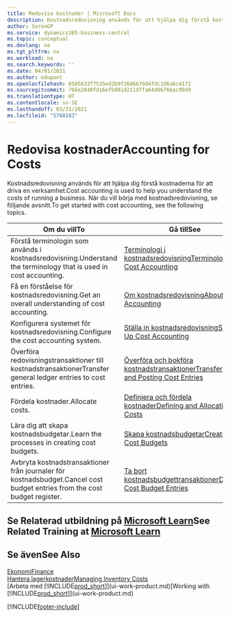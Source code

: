 ```yaml
---
title: Redovisa kostnader | Microsoft Docs
description: Kostnadsredovisning används för att hjälpa dig förstå kostnaderna för att driva en verksamhet. När du vill börja med kostnadsredovisning, se följande avsnitt.
author: SorenGP
ms.service: dynamics365-business-central
ms.topic: conceptual
ms.devlang: na
ms.tgt_pltfrm: na
ms.workload: na
ms.search.keywords: ''
ms.date: 04/01/2021
ms.author: edupont
ms.openlocfilehash: 6505633f7535ed2b9f36d6670d4fdc1d6a6c4172
ms.sourcegitcommit: 766e2840fd16efb901d211d7fa64d96766ac99d9
ms.translationtype: HT
ms.contentlocale: sv-SE
ms.lasthandoff: 03/31/2021
ms.locfileid: "5788183"
---
```

# <a name="accounting-for-costs"></a><span data-ttu-id="ec42f-104">Redovisa kostnader</span><span class="sxs-lookup"><span data-stu-id="ec42f-104">Accounting for Costs</span></span>
<span data-ttu-id="ec42f-105">Kostnadsredovisning används för att hjälpa dig förstå kostnaderna för att driva en verksamhet.</span><span class="sxs-lookup"><span data-stu-id="ec42f-105">Cost accounting is used to help you understand the costs of running a business.</span></span> <span data-ttu-id="ec42f-106">När du vill börja med kostnadsredovisning, se följande avsnitt.</span><span class="sxs-lookup"><span data-stu-id="ec42f-106">To get started with cost accounting, see the following topics.</span></span>  

|<span data-ttu-id="ec42f-107">Om du vill</span><span class="sxs-lookup"><span data-stu-id="ec42f-107">To</span></span>|<span data-ttu-id="ec42f-108">Gå till</span><span class="sxs-lookup"><span data-stu-id="ec42f-108">See</span></span>|  
|--------|---------|  
|<span data-ttu-id="ec42f-109">Förstå terminologin som används i kostnadsredovisning.</span><span class="sxs-lookup"><span data-stu-id="ec42f-109">Understand the terminology that is used in cost accounting.</span></span>|[<span data-ttu-id="ec42f-110">Terminologi i kostnadsredovisning</span><span class="sxs-lookup"><span data-stu-id="ec42f-110">Terminology in Cost Accounting</span></span>](finance-terminology-in-cost-accounting.md)|  
|<span data-ttu-id="ec42f-111">Få en förståelse för kostnadsredovisning.</span><span class="sxs-lookup"><span data-stu-id="ec42f-111">Get an overall understanding of cost accounting.</span></span>|[<span data-ttu-id="ec42f-112">Om kostnadsredovisning</span><span class="sxs-lookup"><span data-stu-id="ec42f-112">About Cost Accounting</span></span>](finance-about-cost-accounting.md)|  
|<span data-ttu-id="ec42f-113">Konfigurera systemet för kostnadsredovisning.</span><span class="sxs-lookup"><span data-stu-id="ec42f-113">Configure the cost accounting system.</span></span>|[<span data-ttu-id="ec42f-114">Ställa in kostnadsredovisning</span><span class="sxs-lookup"><span data-stu-id="ec42f-114">Setting Up Cost Accounting</span></span>](finance-set-up-cost-accounting.md)|  
|<span data-ttu-id="ec42f-115">Överföra redovisningstransaktioner till kostnadstransaktioner</span><span class="sxs-lookup"><span data-stu-id="ec42f-115">Transfer general ledger entries to cost entries.</span></span>|[<span data-ttu-id="ec42f-116">Överföra och bokföra kostnadstransaktioner</span><span class="sxs-lookup"><span data-stu-id="ec42f-116">Transferring and Posting Cost Entries</span></span>](finance-transfer-and-post-cost-entries.md)|  
|<span data-ttu-id="ec42f-117">Fördela kostnader.</span><span class="sxs-lookup"><span data-stu-id="ec42f-117">Allocate costs.</span></span>|[<span data-ttu-id="ec42f-118">Definiera och fördela kostnader</span><span class="sxs-lookup"><span data-stu-id="ec42f-118">Defining and Allocating Costs</span></span>](finance-define-and-allocate-costs.md)|  
|<span data-ttu-id="ec42f-119">Lära dig att skapa kostnadsbudgetar.</span><span class="sxs-lookup"><span data-stu-id="ec42f-119">Learn the processes in creating cost budgets.</span></span>|[<span data-ttu-id="ec42f-120">Skapa kostnadsbudgetar</span><span class="sxs-lookup"><span data-stu-id="ec42f-120">Creating Cost Budgets</span></span>](finance-create-cost-budgets.md)|
|<span data-ttu-id="ec42f-121">Avbryta kostnadstransaktioner från journaler för kostnadsbudget.</span><span class="sxs-lookup"><span data-stu-id="ec42f-121">Cancel cost budget entries from the cost budget register.</span></span>|[<span data-ttu-id="ec42f-122">Ta bort kostnadsbudgettransaktioner</span><span class="sxs-lookup"><span data-stu-id="ec42f-122">Deleting Cost Budget Entries</span></span>](finance-how-to-delete-cost-budget-entries.md)|

## <a name="see-related-training-at-microsoft-learn"></a><span data-ttu-id="ec42f-123">Se Relaterad utbildning på [Microsoft Learn](/learn/paths/use-cost-accounting-dynamics-365-business-central/)</span><span class="sxs-lookup"><span data-stu-id="ec42f-123">See Related Training at [Microsoft Learn](/learn/paths/use-cost-accounting-dynamics-365-business-central/)</span></span>

## <a name="see-also"></a><span data-ttu-id="ec42f-124">Se även</span><span class="sxs-lookup"><span data-stu-id="ec42f-124">See Also</span></span>  
[<span data-ttu-id="ec42f-125">Ekonomi</span><span class="sxs-lookup"><span data-stu-id="ec42f-125">Finance</span></span>](finance.md)  
[<span data-ttu-id="ec42f-126">Hantera lagerkostnader</span><span class="sxs-lookup"><span data-stu-id="ec42f-126">Managing Inventory Costs</span></span>](finance-manage-inventory-costs.md)  
<span data-ttu-id="ec42f-127">[Arbeta med [!INCLUDE[prod_short](includes/prod_short.md)]](ui-work-product.md)</span><span class="sxs-lookup"><span data-stu-id="ec42f-127">[Working with [!INCLUDE[prod_short](includes/prod_short.md)]](ui-work-product.md)</span></span>


[!INCLUDE[footer-include](includes/footer-banner.md)]
